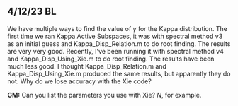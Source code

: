 ## 4/12/23 BL
We have multiple ways to find the value of $\gamma$ for the Kappa distribution.
The first time we ran Kappa Active Subspaces, it was with spectral method v3 as an initial guess and Kappa_Disp_Relation.m to do root finding. The results are very very good.
Recently, I've been running it with spectral method v4 and Kappa_Disp_Using_Xie.m to do root finding. The results have been much less good.
I thought Kappa_Disp_Relation.m and Kappa_Disp_Using_Xie.m produced the same results, but apparently they do not. Why do we lose accuracy with the Xie code?

**GM:** Can you list the parameters you use with Xie? $N$, for example.
